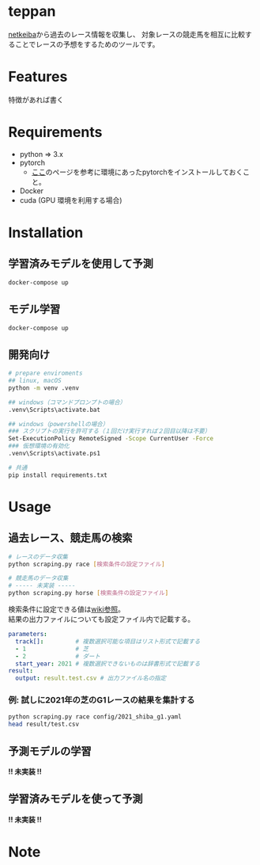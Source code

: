 # teppan

[netkeiba](https://www.netkeiba.com/)から過去のレース情報を収集し、
対象レースの競走馬を相互に比較することでレースの予想をするためのツールです。

# Features
特徴があれば書く

# Requirements
- python => 3.x
- pytorch
    - [ここ](https://pytorch.org/get-started/locally/)のページを参考に環境にあったpytorchをインストールしておくこと。
- Docker
- cuda (GPU 環境を利用する場合)



# Installation

## 学習済みモデルを使用して予測
```bash
docker-compose up
```

## モデル学習
```bash
docker-compose up
```

## 開発向け
```bash
# prepare enviroments
## linux, macOS
python -m venv .venv

## windows（コマンドプロンプトの場合）
.venv\Scripts\activate.bat

## windows（powershellの場合）
### スクリプトの実行を許可する（１回だけ実行すれば２回目以降は不要）
Set-ExecutionPolicy RemoteSigned -Scope CurrentUser -Force
### 仮想環境の有効化
.venv\Scripts\activate.ps1

# 共通
pip install requirements.txt

```

# Usage
## 過去レース、競走馬の検索

```bash
# レースのデータ収集
python scraping.py race [検索条件の設定ファイル]

# 競走馬のデータ収集
# ----- 未実装 -----
python scraping.py horse [検索条件の設定ファイル]
```

検索条件に設定できる値は[wiki参照](https://github.com/toua20001/teppan/wiki/Netkeiba%E3%81%AE%E6%A4%9C%E7%B4%A2%E6%9D%A1%E4%BB%B6)。  
結果の出力ファイルについても設定ファイル内で記載する。

```yaml
parameters:
  track[]:         # 複数選択可能な項目はリスト形式で記載する
  - 1              # 芝
  - 2              # ダート
  start_year: 2021 # 複数選択できないものは辞書形式で記載する
result:
  output: result.test.csv # 出力ファイル名の指定
```

### 例: 試しに2021年の芝のG1レースの結果を集計する
```bash
python scraping.py race config/2021_shiba_g1.yaml
head result/test.csv
```

## 予測モデルの学習
**!! 未実装 !!**

## 学習済みモデルを使って予測
**!! 未実装 !!**

# Note
